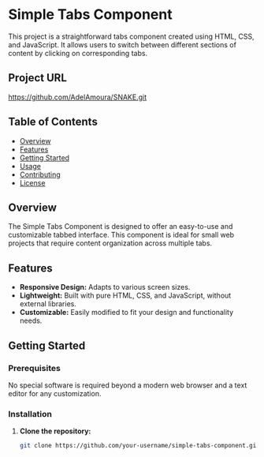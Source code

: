 # Simple Tabs Component

This project is a straightforward tabs component created using HTML, CSS, and JavaScript. It allows users to switch between different sections of content by clicking on corresponding tabs.
## Project URL 
https://github.com/AdelAmoura/SNAKE.git

## Table of Contents

- [Overview](#overview)
- [Features](#features)
- [Getting Started](#getting-started)
- [Usage](#usage)
- [Contributing](#contributing)
- [License](#license)

## Overview

The Simple Tabs Component is designed to offer an easy-to-use and customizable tabbed interface. This component is ideal for small web projects that require content organization across multiple tabs.

## Features

- **Responsive Design:** Adapts to various screen sizes.
- **Lightweight:** Built with pure HTML, CSS, and JavaScript, without external libraries.
- **Customizable:** Easily modified to fit your design and functionality needs.

## Getting Started

### Prerequisites

No special software is required beyond a modern web browser and a text editor for any customization.

### Installation

1. **Clone the repository:**
   ```bash
   git clone https://github.com/your-username/simple-tabs-component.git
